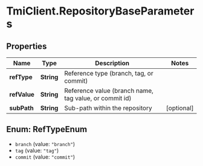 # TmiClient.RepositoryBaseParameters

## Properties
Name | Type | Description | Notes
------------ | ------------- | ------------- | -------------
**refType** | **String** | Reference type (branch, tag, or commit) | 
**refValue** | **String** | Reference value (branch name, tag value, or commit id) | 
**subPath** | **String** | Sub-path within the repository | [optional] 

<a name="RefTypeEnum"></a>
## Enum: RefTypeEnum

* `branch` (value: `"branch"`)
* `tag` (value: `"tag"`)
* `commit` (value: `"commit"`)

